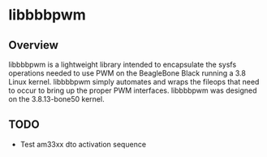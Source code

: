 # libbbbpwm
## Overview
libbbbpwm is a lightweight library intended to encapsulate the sysfs operations needed to use PWM on the BeagleBone Black running a 3.8 Linux kernel.  libbbbpwm simply automates and wraps the fileops that need to occur to bring up the proper PWM interfaces.  libbbbpwm was designed on the 3.8.13-bone50 kernel.

## TODO
* Test am33xx dto activation sequence

